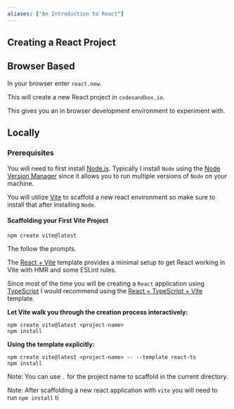 ```yaml
---
aliases: ["An Introduction to React"]
---
```


## Creating a React Project

## Browser Based

In your browser enter `react.new`.

This will create a new React project in `codesandbox.io`.

This gives you an in browser development environment to experiment with.

## Locally

### Prerequisites

You will need to first install [Node.js](https://nodejs.org/en). Typically I install `Node` using the [Node Version Manager](https://github.com/nvm-sh/nvm) since it allows you to run multiple versions of `Node` on your machine.

You will utilize [Vite](https://vite.dev/) to scaffold a new react environment so make sure to install that after installing `Node`.

#### Scaffolding your First Vite Project

```shell
npm create vite@latest
```

The follow the prompts.

The [React + Vite](https://github.com/vitejs/vite/tree/main/packages/create-vite/template-react) template provides a minimal setup to get React working in Vite with HMR and some ESLint rules.

Since most of the time you will be creating a `React` application using [TypeScript](https://www.typescriptlang.org/) I would recommend using the [React + TypeScript + Vite](https://github.com/vitejs/vite/tree/main/packages/create-vite/template-react-ts) template.

**Let Vite walk you through the creation process interactively:**

```shell
npm create vite@latest <project-name>
npm install
```

**Using the template explicitly:**

```shell
npm create vite@latest <project-name> -- --template react-ts
npm install
```

Note: You can use `.` for the project name to scaffold in the current directory.

Note: After scaffolding a new react application with `vite` you will need to run `npm install` ti